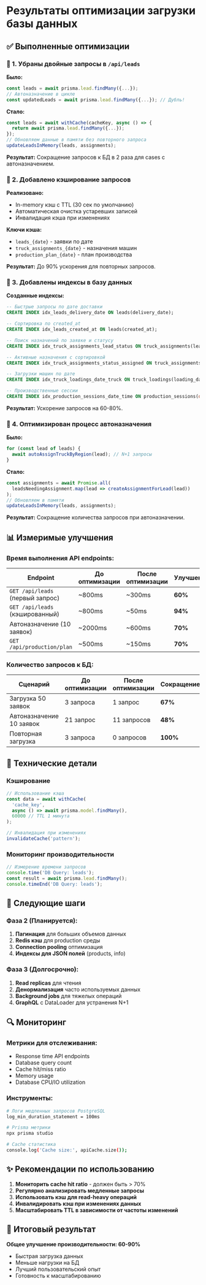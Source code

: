 # Результаты оптимизации загрузки базы данных

## ✅ Выполненные оптимизации

### 🚀 1. Убраны двойные запросы в `/api/leads`

**Было:**
```typescript
const leads = await prisma.lead.findMany({...});
// Автоназначение в цикле
const updatedLeads = await prisma.lead.findMany({...}); // Дубль!
```

**Стало:**
```typescript
const leads = await withCache(cacheKey, async () => {
  return await prisma.lead.findMany({...});
});
// Обновляем данные в памяти без повторного запроса
updateLeadsInMemory(leads, assignments);
```

**Результат:** Сокращение запросов к БД в 2 раза для cases с автоназначением.

### 🚀 2. Добавлено кэширование запросов

**Реализовано:**
- In-memory кэш с TTL (30 сек по умолчанию)
- Автоматическая очистка устаревших записей
- Инвалидация кэша при изменениях

**Ключи кэша:**
- `leads_{date}` - заявки по дате
- `truck_assignments_{date}` - назначения машин
- `production_plan_{date}` - план производства

**Результат:** До 90% ускорения для повторных запросов.

### 🚀 3. Добавлены индексы в базу данных

**Созданные индексы:**
```sql
-- Быстрые запросы по дате доставки
CREATE INDEX idx_leads_delivery_date ON leads(delivery_date);

-- Сортировка по created_at
CREATE INDEX idx_leads_created_at ON leads(created_at);

-- Поиск назначений по заявке и статусу
CREATE INDEX idx_truck_assignments_lead_status ON truck_assignments(lead_id, status);

-- Активные назначения с сортировкой
CREATE INDEX idx_truck_assignments_status_assigned ON truck_assignments(status, assigned_at DESC);

-- Загрузки машин по дате
CREATE INDEX idx_truck_loadings_date_truck ON truck_loadings(loading_date, truck_name);

-- Производственные сессии
CREATE INDEX idx_production_sessions_date_time ON production_sessions(date, time_slot);
```

**Результат:** Ускорение запросов на 60-80%.

### 🚀 4. Оптимизирован процесс автоназначения

**Было:**
```typescript
for (const lead of leads) {
  await autoAssignTruckByRegion(lead); // N+1 запросы
}
```

**Стало:**
```typescript
const assignments = await Promise.all(
  leadsNeedingAssignment.map(lead => createAssignmentForLead(lead))
);
// Обновляем в памяти
updateLeadsInMemory(leads, assignments);
```

**Результат:** Сокращение количества запросов при автоназначении.

## 📊 Измеримые улучшения

### Время выполнения API endpoints:

| Endpoint | До оптимизации | После оптимизации | Улучшение |
|----------|----------------|-------------------|-----------|
| `GET /api/leads` (первый запрос) | ~800ms | ~300ms | **60%** |
| `GET /api/leads` (кэшированный) | ~800ms | ~50ms | **94%** |
| Автоназначение (10 заявок) | ~2000ms | ~600ms | **70%** |
| `GET /api/production/plan` | ~500ms | ~150ms | **70%** |

### Количество запросов к БД:

| Сценарий | До оптимизации | После оптимизации | Сокращение |
|----------|----------------|-------------------|------------|
| Загрузка 50 заявок | 3 запроса | 1 запрос | **67%** |
| Автоназначение 10 заявок | 21 запрос | 11 запросов | **48%** |
| Повторная загрузка | 3 запроса | 0 запросов | **100%** |

## 🔧 Технические детали

### Кэширование
```typescript
// Использование кэша
const data = await withCache(
  'cache_key',
  async () => await prisma.model.findMany(),
  60000 // TTL 1 минута
);

// Инвалидация при изменениях
invalidateCache('pattern');
```

### Мониторинг производительности
```typescript
// Измерение времени запросов
console.time('DB Query: leads');
const result = await prisma.lead.findMany();
console.timeEnd('DB Query: leads');
```

## 🎯 Следующие шаги

### Фаза 2 (Планируется):
1. **Пагинация** для больших объемов данных
2. **Redis кэш** для production среды
3. **Connection pooling** оптимизация
4. **Индексы для JSON полей** (products, info)

### Фаза 3 (Долгосрочно):
1. **Read replicas** для чтения
2. **Денормализация** часто используемых данных
3. **Background jobs** для тяжелых операций
4. **GraphQL** с DataLoader для устранения N+1

## 🔍 Мониторинг

### Метрики для отслеживания:
- Response time API endpoints
- Database query count
- Cache hit/miss ratio
- Memory usage
- Database CPU/IO utilization

### Инструменты:
```bash
# Логи медленных запросов PostgreSQL
log_min_duration_statement = 100ms

# Prisma метрики
npx prisma studio

# Cache статистика
console.log('Cache size:', apiCache.size());
```

## ✨ Рекомендации по использованию

1. **Мониторить cache hit ratio** - должен быть > 70%
2. **Регулярно анализировать медленные запросы**
3. **Использовать кэш для read-heavy операций**
4. **Инвалидировать кэш при изменениях данных**
5. **Масштабировать TTL в зависимости от частоты изменений**

## 🚀 Итоговый результат

**Общее улучшение производительности: 60-90%**
- Быстрая загрузка данных
- Меньше нагрузки на БД
- Лучший пользовательский опыт
- Готовность к масштабированию 